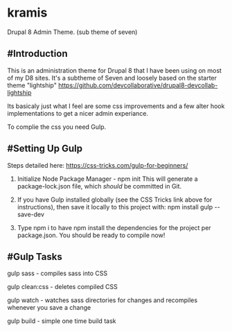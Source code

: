 # kramis
Drupal 8 Admin Theme. (sub theme of seven)

#Introduction
-----------
This is an administration theme for Drupal 8 that I have been using on most of my D8 sites.
It's a subtheme of Seven and loosely based on the starter theme "lightship" https://github.com/devcollaborative/drupal8-devcollab-lightship

Its basicaly just what I feel are some css improvements and a few alter hook implementations to get a nicer admin experiance.

To complie the css you need Gulp.

#Setting Up Gulp
--------

Steps detailed here: https://css-tricks.com/gulp-for-beginners/

  1. Initialize Node Package Manager - npm init
  This will generate a package-lock.json file, which *should* be committed in Git.

  2. If you have Gulp installed globally (see the CSS Tricks link above for instructions), then save it locally to this project with:
  npm install gulp --save-dev

  3. Type npm i to have npm install the dependencies for the project per package.json. You should be ready to compile now!


#Gulp Tasks
--------

gulp sass - compiles sass into CSS

gulp clean:css - deletes compiled CSS

gulp watch - watches sass directories for changes and recompiles whenever you save a change

gulp build - simple one time build task



